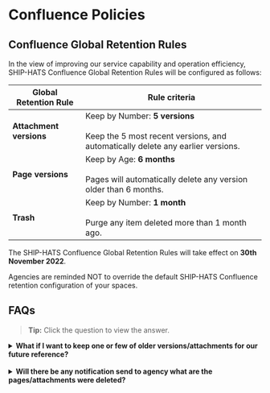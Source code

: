 # Confluence Policies

## Confluence Global Retention Rules

In the view of improving our service capability and operation efficiency, SHIP-HATS Confluence Global Retention Rules will be configured as follows:

|Global Retention Rule|Rule criteria|
|---|---|
|**Attachment versions**|Keep by Number: **5 versions**<br><br>Keep the 5 most recent versions, and automatically delete any earlier versions.  
|**Page versions**|Keep by Age: **6 months**<br><br>Pages will automatically delete any version older than 6 months. 
|**Trash**|Keep by Number: **1 month**<br><br>Purge any item deleted more than 1 month ago.

The SHIP-HATS Confluence Global Retention Rules will take effect on **30th November 2022**.

Agencies are reminded NOT to override the default SHIP-HATS Confluence retention configuration of your spaces.


## FAQs

>**Tip:** Click the question to view the answer.


<details>
  <summary><b>What if I want to keep one or few of older versions/attachments for our future reference?</b></summary><br>
  We strongly recommend you to backup and store the pages/attachments in your own local storage services if needed.
</details>
<br>
<details>
  <summary><b>Will there be any notification send to agency what are the pages/attachments were deleted?</b></summary><br>
  No notification will be sent to the agency. Please work with your project admin and do necessary housekeeping actions.
</details>
<br>
